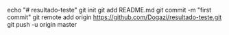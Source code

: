 echo "# resultado-teste"
git init
git add README.md
git commit -m "first commit"
git remote add origin https://github.com/Dogazi/resultado-teste.git
git push -u origin master
